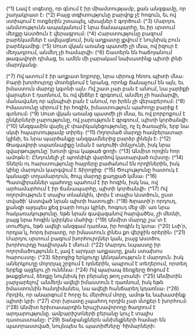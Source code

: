 
(^1) Լավ է տգետը, որ գնում է իր միամտությամբ, քան անզգամը, որ շաղակրատ է։
(^2) Բայց տգիտությունը բարվոք չէ հոգուն, եւ ով ստիպում է ոտքերին շտապել, սխալներ է գործում։
(^3) Մարդու անմտությունն ապականում է նրա ճանապարհը, եւ իր սրտում մեղքը Աստծուն է վերագրում։
(^4) Հարստությունը բազում բարեկամներ է ավելացնում, իսկ աղքատը լքվում է նույնիսկ բուն բարեկամից։
(^5) Սուտ վկան առանց պատժի չի մնա, ով իզուր է մեղադրում, անմեղ չի համարվի։
(^6) Շատերն են հաճոյանում թագավորի դիմաց, եւ ամեն մի չարակամ նախատինք պիտի լինի մարդկանց։


(^7) Ով ատում է իր աղքատ եղբորը, նրա սիրուց հեռու պիտի մնա։ Բարի խորհուրդը մոտեցնում է նրանց, որոնք
ճանաչում են այն, եւ իմաստուն մարդը կգտնի այն։ Ով շատ չար բան է անում, նա չարիքի վարպետ է դառնում, եւ ով
վեճեր է գրգռում, անմեղ չի համարվի, մանավանդ որ այնպիսի բան է անում, որ իրեն չի վերաբերում։
(^8) Իմաստունը սիրում է իր հոգին, իմաստություն պահողը բարիք է գտնում։
(^9) Սուտ վկան առանց պատժի չի մնա, եւ ով բորբոքում է ընկերների չարությունը, ով չարություն է գրգռում, պիտի
կործանվի։
(^10) Անզգամին վայել չէ փափկակեցությունը, ոչ էլ ծառային, երբ նա սկսի հպարտությամբ տիրել։
(^11) Ողորմած մարդը համբերատար կլինի, եւ նրա պարծանքը անզգամներից բարձր լինելն է։
(^12) Թագավորի սպառնալիքը նման է առյուծի մռնչյունի, իսկ նրա զվարթությունը՝ խոտի վրա կաթած ցողի։
(^13) Անմիտ որդին հոր ամոթն է։ Ընդունելի չէ պոռնիկի վարձով կատարված ուխտը։
(^14) Տներն ու հարստությունը հայրերը բաժանում են որդիներին, իսկ կինը մարդուն կարգվում է Տիրոջից։
(^15) Ծուլությունը հատուկ է կանացի տղամարդուն, ծույլ մարդը քաղցած կմնա։
(^16) Պատվիրաններ պահողը պահում է իր հոգին, իսկ նա, ով արհամարհում է իր ճանապարհը, պիտի կործանվի։
(^17) Ով ողորմություն է տալիս տնանկին, փոխ է տալիս Աստծուն, ըստ տվածի՝ Աստված նրան պիտի հատուցի։
(^18) Խրատի՛ր որդուդ, քանզի այդպես քեզ բարի հույս կլինի, հոգուդ մեջ մի՛ առ նրա հակառակությունը. եթե նրան
գավազանով հարվածես, չի մեռնի, բայց նրա հոգին կփրկես մահից։
(^19) Անմիտ մարդը շա՜տ է տուժելու, եթե ավելի անզգամ դառնա, իր հոգին էլ կտա։
(^20) Լսի՛ր, որդյա՛կ, հորդ խրատը, որ իմաստուն լինես քո վերջին օրերին։
(^21) Մարդու սրտում բազում խորհուրդներ կան, բայց Աստծու խորհուրդը հավիտյան է մնում։
(^22) Մարդու նպաստը իր ողորմածությունն է, լավ է արդար աղքատը, քան ստախոս հարուստը։
(^23) Տիրոջից երկյուղը կենդանություն է մարդուն. իսկ աներկյուղը մոլորյալ շրջում է դռներին, ապրում է տեղերում,
որտեղ երբեք այցելու չի ունենա։
(^24) Ով պարապ ձեռքերը ծոցում է թաքցնում, ձեռքը նույնիսկ իր բերանը թող չտանի։
(^25) Անմիտին չարչարելով՝ անմեղն ավելի իմաստուն է դառնում, իսկ եթե իմաստունին հանդիմանես, նա ավելի
հանճարեղ կդառնա։
(^26) Որդին, որ անարգում է հորը եւ մերժում մորը, ամոթ եւ նախատինք պիտի կրի։
(^27) Հոր խրատը չպահող որդին չար մտքեր է խորհում։
(^28) Անմիտ երիտասարդին երաշխավորողը ծաղրում է արդարությունը. ամբարիշտների բերանը կուլ է տալիս
դատաստանը։
(^29) Տանջանքներն անխելքների համար են պատրաստված, նույնպես եւ պատիժները՝ հիմարների։
